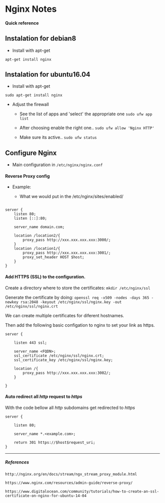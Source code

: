 # Nginx Notes

#### Quick reference


## Instalation for debian8

* Install with apt-get

```
apt-get install nginx
```

## Instalation for ubuntu16.04

* Install with apt-get

```
sudo apt-get install nginx
```

* Adjust the firewall

    * See the list of apps and 'select' the appropriate one `sudo ufw app list`

    * After choosing enable the right one.. `sudo ufw allow 'Nginx HTTP'`

    * Make sure its active.. `sudo ufw status`

## Configure Nginx

* Main configuration in `/etc/nginx/nginx.conf`

#### Reverse Proxy config

* Example:

    * What we would put in the /etc/nginx/sites/enabled/<domain>

```

server {
    listen 80;
    listen [::]:80;

    server_name domain.com;

    location /location2/{
        proxy_pass http://xxx.xxx.xxx.xxx:3000/;
    }
    location /location1/{
        proxy_pass http://xxx.xxx.xxx.xxx:3001/;
        proxy_set_header HOST $host;
    }
}

```

#### Add HTTPS (SSL) to the configuration.

Create a directory where to store the certificates:
`mkdir /etc/nginx/ssl`

Generate the certificate by doing:
`openssl req -x509 -nodes -days 365 -newkey rsa:2048 -keyout /etc/nginx/ssl/nginx.key -out /etc/nginx/ssl/nginx.crt`

We can create multiple certificates for diferent hostnames.

Then add the following basic configation to nginx to set your link as https.

```
server {

    listen 443 ssl;

    server_name <FQDN>;
    ssl_certificate /etc/nginx/ssl/nginx.crt;
    ssl_certificate_key /etc/nginx/ssl/nginx.key;

    location /{
        proxy_pass http://xxx.xxx.xxx.xxx:3002/;
    }

}

```

#### Auto redirect all _http_ request to _https_

With the code bellow all _http_ subdomains get redirected to _https_

```
server {

    listen 80;

    server_name *.<example.com>;

    return 301 https://$host$request_uri;
}

```


---

##### References

`http://nginx.org/en/docs/stream/ngx_stream_proxy_module.html`

`https://www.nginx.com/resources/admin-guide/reverse-proxy/`

`https://www.digitalocean.com/community/tutorials/how-to-create-an-ssl-certificate-on-nginx-for-ubuntu-14-04`
